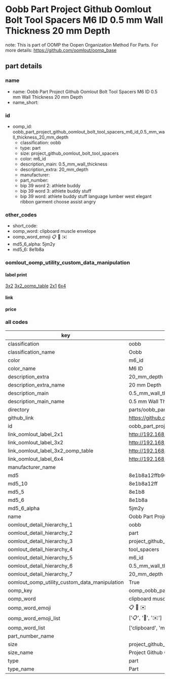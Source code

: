 # Oobb Part Project Github Oomlout Bolt Tool Spacers M6 ID 0.5 mm Wall Thickness 20 mm Depth  

note: This is part of OOMP the Oopen Organization Method For Parts. For more details: https://github.com/oomlout/oomp_base

##  part details
  







### name
* name: Oobb Part Project Github Oomlout Bolt Tool Spacers M6 ID 0.5 mm Wall Thickness 20 mm Depth
* name_short: 
### id
* oomp_id: oobb_part_project_github_oomlout_bolt_tool_spacers_m6_id_0.5_mm_wall_thickness_20_mm_depth
  * classification: oobb
  * type: part
  * size: project_github_oomlout_bolt_tool_spacers
  * color: m6_id
  * description_main: 0.5_mm_wall_thickness
  * description_extra: 20_mm_depth
  * manufacturer: 
  * part_number: 
  * bip 39 word 2: athlete buddy
  * bip 39 word 3: athlete buddy stuff
  * bip 39 word: athlete buddy stuff language lumber west elegant ribbon garment choose assist angry

### other_codes
* short_code: 
* oomp_word: clipboard muscle envelope
* oomp_word_emoji :clipboard: :muscle: :envelope:
* md5_6_alpha: 5jm2y
* md5_6: 8e1b8a






### oomlout_oomp_utility_custom_data_manipulation
#### label print
[3x2](http://192.168.1.245:1112/?label=oomp%205jm2y)
[3x2_oomp_table](http://192.168.1.108:1112/?label=oomp%205jm2y)
[2x1](http://192.168.1.242:1112/?label=oomp%205jm2y)
[6x4](http://192.168.1.55:1112/?label=oomp%205jm2y)    

#### link

                              

#### price







### all codes 
| key | value |  
| --- | --- |  
| classification | oobb |  
| classification_name | Oobb |  
| color | m6_id |  
| color_name | M6 ID |  
| description_extra | 20_mm_depth |  
| description_extra_name | 20 mm Depth |  
| description_main | 0.5_mm_wall_thickness |  
| description_main_name | 0.5 mm Wall Thickness |  
| directory | parts/oobb_part_project_github_oomlout_bolt_tool_spacers_m6_id_0.5_mm_wall_thickness_20_mm_depth |  
| github_link | https://github.com/oomlout/oomlout_oomp_part_src/tree/main/parts/oobb_part_project_github_oomlout_bolt_tool_spacers_m6_id_0.5_mm_wall_thickness_20_mm_depth |  
| id | oobb_part_project_github_oomlout_bolt_tool_spacers_m6_id_0.5_mm_wall_thickness_20_mm_depth |  
| link_oomlout_label_2x1 | http://192.168.1.242:1112/?label=oomp%205jm2y |  
| link_oomlout_label_3x2 | http://192.168.1.245:1112/?label=oomp%205jm2y |  
| link_oomlout_label_3x2_oomp_table | http://192.168.1.108:1112/?label=oomp%205jm2y |  
| link_oomlout_label_6x4 | http://192.168.1.55:1112/?label=oomp%205jm2y |  
| manufacturer_name |  |  
| md5 | 8e1b8a12ffb908f3e5c277cfaf075871 |  
| md5_10 | 8e1b8a12ff |  
| md5_5 | 8e1b8 |  
| md5_6 | 8e1b8a |  
| md5_6_alpha | 5jm2y |  
| name | Oobb Part Project Github Oomlout Bolt Tool Spacers M6 ID 0.5 mm Wall Thickness 20 mm Depth |  
| oomlout_detail_hierarchy_1 | oobb |  
| oomlout_detail_hierarchy_2 | part |  
| oomlout_detail_hierarchy_3 | project_github_bolt |  
| oomlout_detail_hierarchy_4 | tool_spacers |  
| oomlout_detail_hierarchy_5 | m6_id |  
| oomlout_detail_hierarchy_6 | 0.5_mm_wall_thickness |  
| oomlout_detail_hierarchy_7 | 20_mm_depth |  
| oomlout_oomp_utility_custom_data_manipulation | True |  
| oomp_key | oomp_oobb_part_project_github_oomlout_bolt_tool_spacers_m6_id_0.5_mm_wall_thickness_20_mm_depth |  
| oomp_word | clipboard muscle envelope |  
| oomp_word_emoji | :clipboard: :muscle: :envelope: |  
| oomp_word_emoji_list | [':clipboard:', ':muscle:', ':envelope:'] |  
| oomp_word_list | ['clipboard', 'muscle', 'envelope'] |  
| part_number_name |  |  
| size | project_github_oomlout_bolt_tool_spacers |  
| size_name | Project Github Oomlout Bolt Tool Spacers |  
| type | part |  
| type_name | Part |  
